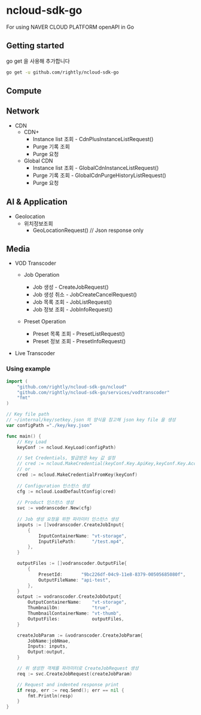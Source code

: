 # ncloud-sdk-go
For using NAVER CLOUD PLATFORM openAPI in Go

## Getting started

go get 을 사용해 추가합니다
```sh
go get -u github.com/rightly/ncloud-sdk-go
```

## Compute

## Network

* CDN
  * CDN+
    - Instance list 조회 - CdnPlusInstanceListRequest()
    - Purge 기록 조회
    - Purge 요청
  * Global CDN
    - Instance list 조회 - GlobalCdnInstanceListRequest()
    - Purge 기록 조회 - GlobalCdnPurgeHistoryListRequest()
    - Purge 요청

## AI & Application

- Geolocation
  - 위치정보조회 
    - GeoLocationRequest() // Json response only

## Media

- VOD Transcoder
    - Job Operation
        - Job 생성 - CreateJobRequest()
        - Job 생성 취소 - JobCreateCancelRequest()
        - Job 목록 조회 - JobListRequest()
        - Job 정보 조회 - JobInfoRequest()

    - Preset Operation
        - Preset 목록 조회 - PresetListRequest()
        - Preset 정보 조회 - PresetInfoRequest()

- Live Transcoder

### Using example
```go
import (
	"github.com/rightly/ncloud-sdk-go/ncloud"
	"github.com/rightly/ncloud-sdk-go/services/vodtranscoder"
	"fmt"
)

// Key file path
// ~/internal/key/setkey.json 의 양식을 참고해 json key file 을 생성
var configPath ="./key/key.json"

func main() {
	// Key Load
	keyConf := ncloud.KeyLoad(configPath)

	// Set Credentials, 발급받은 key 값 설정
	// cred := ncloud.MakeCredential(keyConf.Key.ApiKey,keyConf.Key.AccessKey,keyConf.Key.SecretKey)
	// or
	cred := ncloud.MakeCredentialFromKey(keyConf)
	
	// Configuration 인스턴스 생성
	cfg := ncloud.LoadDefaultConfig(cred)
    
	// Product 인스턴스 생성
	svc := vodranscoder.New(cfg)
    
	// Job 생성 요청을 위한 파라미터 인스턴스 생성
	inputs := []vodranscoder.CreateJobInput{
		{
			InputContainerName: "vt-storage",
			InputFilePath:      "/test.mp4",
		},
	}

	outputFiles := []vodranscoder.OutputFile{
		{
			PresetId:       "9bc226df-04c9-11e8-8379-00505685080f",
			OutputFileName: "api-test",
		},
	}
	output := vodranscoder.CreateJobOutput{
		OutputContainerName:    "vt-storage",
		ThumbnailOn:            "true",
		ThumbnailContainerName: "vt-thumb",
		OutputFiles:            outputFiles,
	}

	createJobParam := &vodranscoder.CreateJobParam{
		JobName:jobNmae,
		Inputs: inputs,
		Output:output,
	}

	// 위 생성한 객체를 파라미터로 CreateJobRequest 생성
	req := svc.CreateJobRequest(createJobParam)

	// Request and indented response print
	if resp, err := req.Send(); err == nil {
		fmt.Println(resp)
	}
}
```

